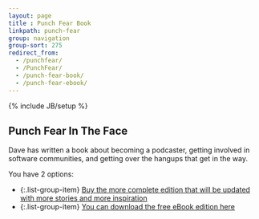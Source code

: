 ```yaml
---
layout: page
title : Punch Fear Book
linkpath: punch-fear
group: navigation
group-sort: 275
redirect_from:
  - /punchfear/
  - /PunchFear/
  - /punch-fear-book/
  - /punch-fear-ebook/
---
```

{% include JB/setup %}

## Punch Fear In The Face

Dave has written a book about becoming a podcaster, getting involved in software communities, and getting over the hangups that get in the way.

You have 2 options:

* {:.list-group-item} [Buy the more complete edition that will be updated with more stories and more inspiration](https://leanpub.com/punch-fear)
* {:.list-group-item} [You can download the free eBook edition here](http://traffic.libsyn.com/developeronfire/punch-fear-ebook.pdf)
